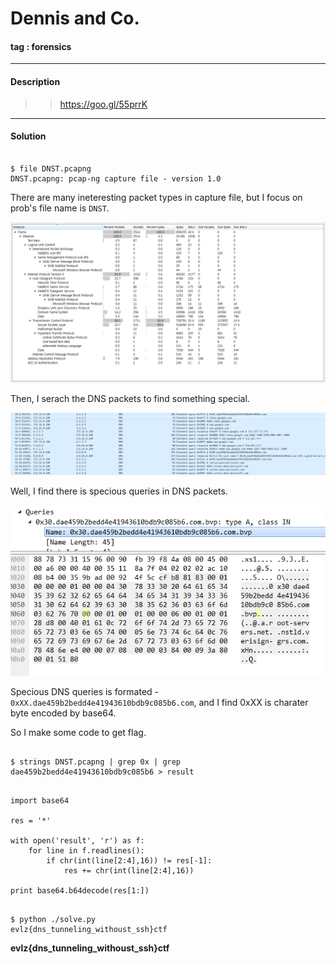 # **Dennis and Co.**

#### tag : forensics

-----------------------------------------------

#### Description

>>https://goo.gl/55prrK

-----------------------------------------------

#### Solution

~~~

$ file DNST.pcapng
DNST.pcapng: pcap-ng capture file - version 1.0

~~~

There are many ineteresting packet types in capture file, but I focus on prob's file name is `DNST`.

![image1](./image1.PNG)

Then, I serach the DNS packets to find something special.

![image2](./image2.PNG)

Well, I find there is specious queries in DNS packets.

![image3](./image3.PNG)

Specious DNS queries is formated - `0xXX.dae459b2bedd4e41943610bdb9c085b6.com`, and I find 0xXX is charater byte encoded by base64.

So I make some code to get flag.

~~~

$ strings DNST.pcapng | grep 0x | grep dae459b2bedd4e41943610bdb9c085b6 > result

~~~

~~~

import base64

res = '*'

with open('result', 'r') as f:
	for line in f.readlines():
		if chr(int(line[2:4],16)) != res[-1]:
			res += chr(int(line[2:4],16))

print base64.b64decode(res[1:])

~~~

~~~

$ python ./solve.py
evlz{dns_tunneling_withoust_ssh}ctf

~~~

**evlz{dns_tunneling_withoust_ssh}ctf**
